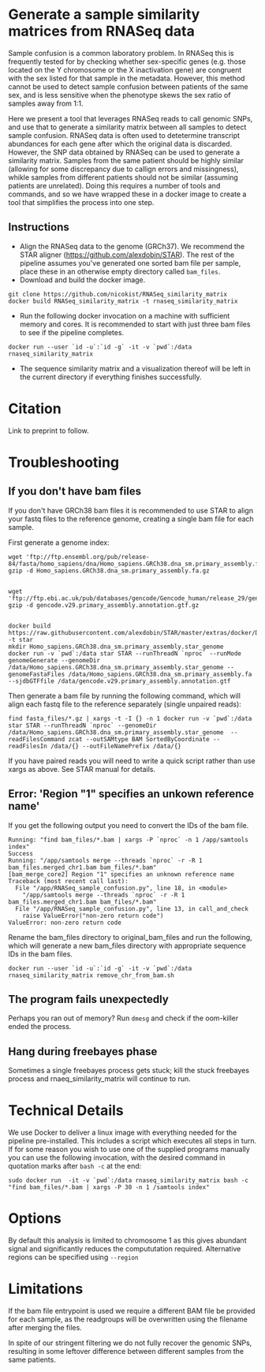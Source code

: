 # Generate a sample similarity matrices from RNASeq data
Sample confusion is a common laboratory problem. In RNASeq this is frequently tested for by checking whether sex-specific genes (e.g. those located on the Y chromosome or the X inactivation gene) are congruent with the sex listed for that sample in the metadata. However, this method cannot be used to detect sample confusion between patients of the same sex, and is less sensitive when the phenotype skews the sex ratio of samples away from 1:1. 

Here we present a tool that leverages RNASeq reads to call genomic SNPs, and use that to generate a similarity matrix between all samples to detect sample confusion. RNASeq data is often used to detetermine transcript abundances for each gene after which the original data is discarded. However, the SNP data obtained by RNASeq can be used to generate a similarity matrix. Samples from the same patient should be highly similar (allowing for some discrepancy due to callign errors and missingness), whikle samples from different patients should not be similar (assuming patients are unrelated). Doing this requires a number of tools and commands, and so we have wrapped these in a docker image to create a tool that simplifies the process into one step. 

## Instructions
- Align the RNASeq data to the genome (GRCh37). We recommend the STAR aligner (https://github.com/alexdobin/STAR). The rest of the pipeline assumes you've generated one sorted bam file per sample, place these in an otherwise empty directory called `bam_files`. 
- Download and build the docker image.
```
git clone https://github.com/nicokist/RNASeq_similarity_matrix
docker build RNASeq_similarity_matrix -t rnaseq_similarity_matrix
```
- Run the following docker invocation on a machine with sufficient memory and cores. It is recommended to start with just three bam files to see if the pipeline completes.
```
docker run --user `id -u`:`id -g` -it -v `pwd`:/data rnaseq_similarity_matrix
```
- The sequence similarity matrix and a visualization thereof will be left in the current directory if everything finishes successfully.

# Citation
Link to preprint to follow.

# Troubleshooting
## If you don't have bam files
If you don't have GRCh38 bam files it is recommended to use STAR to align your fastq files to the reference genome, creating a single bam file for each sample.

First generate a genome index:
```
wget 'ftp://ftp.ensembl.org/pub/release-84/fasta/homo_sapiens/dna/Homo_sapiens.GRCh38.dna_sm.primary_assembly.fa.gz'
gzip -d Homo_sapiens.GRCh38.dna_sm.primary_assembly.fa.gz


wget 'ftp://ftp.ebi.ac.uk/pub/databases/gencode/Gencode_human/release_29/gencode.v29.primary_assembly.annotation.gtf.gz'
gzip -d gencode.v29.primary_assembly.annotation.gtf.gz


docker build https://raw.githubusercontent.com/alexdobin/STAR/master/extras/docker/Dockerfile -t star
mkdir Homo_sapiens.GRCh38.dna_sm.primary_assembly.star_genome
docker run -v `pwd`:/data star STAR --runThreadN `nproc` --runMode genomeGenerate --genomeDir /data/Homo_sapiens.GRCh38.dna_sm.primary_assembly.star_genome --genomeFastaFiles /data/Homo_sapiens.GRCh38.dna_sm.primary_assembly.fa --sjdbGTFfile /data/gencode.v29.primary_assembly.annotation.gtf
```

Then generate a bam file by running the following command, which will align each fastq file to the reference separately (single unpaired reads):
```
find fasta_files/*.gz | xargs -t -I {} -n 1 docker run -v `pwd`:/data star STAR --runThreadN `nproc` --genomeDir /data/Homo_sapiens.GRCh38.dna_sm.primary_assembly.star_genome  --readFilesCommand zcat --outSAMtype BAM SortedByCoordinate --readFilesIn /data/{} --outFileNamePrefix /data/{}

```

If you have paired reads you will need to write a quick script rather than use xargs as above. See STAR manual for details.


## Error: 'Region "1" specifies an unkown reference name'
If you get the following output you need to convert the IDs of the bam file.

```
Running: "find bam_files/*.bam | xargs -P `nproc` -n 1 /app/samtools index"
Success
Running: "/app/samtools merge --threads `nproc` -r -R 1 bam_files.merged_chr1.bam bam_files/*.bam"
[bam_merge_core2] Region "1" specifies an unknown reference name
Traceback (most recent call last):
  File "/app/RNASeq_sample_confusion.py", line 18, in <module>
    "/app/samtools merge --threads `nproc` -r -R 1 bam_files.merged_chr1.bam bam_files/*.bam"
  File "/app/RNASeq_sample_confusion.py", line 13, in call_and_check
    raise ValueError("non-zero return code")
ValueError: non-zero return code
```

Rename the bam_files directory to original_bam_files and run the following, which will generate a new bam_files directory with appropriate sequence IDs in the bam files.

```
docker run --user `id -u`:`id -g` -it -v `pwd`:/data rnaseq_similarity_matrix remove_chr_from_bam.sh
```

## The program fails unexpectedly
Perhaps you ran out of memory? Run `dmesg` and check if the oom-killer ended the process.

## Hang during freebayes phase
Sometimes a single freebayes process gets stuck; kill the stuck freebayes process and rnaeq_similarity_matrix will continue to run.

# Technical Details
We use Docker to deliver a linux image with everything needed for the pipeline pre-installed. This includes a script which executes all steps in turn. If for some reason you wish to use one of the supplied programs manually you can use the following invocation, with the desired command in quotation marks after `bash -c` at the end:

```
sudo docker run  -it -v `pwd`:/data rnaseq_similarity_matrix bash -c "find bam_files/*.bam | xargs -P 30 -n 1 /samtools index"
```

# Options
By default this analysis is limited to chromosome 1 as this gives abundant signal and significantly reduces the compututation required. Alternative regions can be specified using `--region`

# Limitations
If the bam file entrypoint is used we require a different BAM file be provided for each sample, as the readgroups will be overwritten using the filename after merging the files.

In spite of our stringent filtering we do not fully recover the genomic SNPs, resulting in some leftover difference between different samples from the same patients.
